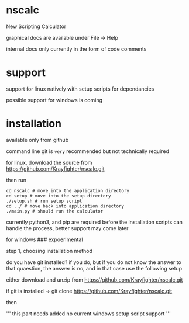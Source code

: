 # nscalc
New Scripting Calculator

graphical docs are available under File -> Help

internal docs only currently in the form of code comments


# support

support for linux natively with setup scripts for dependancies


possible support for windows is coming



# installation


available only from github

command line git is `very` recommended but not technically required


for linux, download the source from https://github.com/Krayfighter/nscalc.git

then run
```
cd nscalc # move into the application directory
cd setup # move into the setup directory
./setup.sh # run setup script
cd ../ # move back into application directory
./main.py # should run the calculator
```

currently python3, and pip are required before the installation
scripts can handle the process, better support may come later




for windows ### expoerimental


step 1, choosing installation method

do you have git installed? if you do, but if you do not
know the answer to that quaestion, the answer
is no, and in that case use the following setup

either download and unzip from https://github.com/Krayfighter/nscalc.git

if git is installed -> git clone https://github.com/Krayfighter/nscalc.git

then

'''
this part needs added
no current windows setup script support
'''
